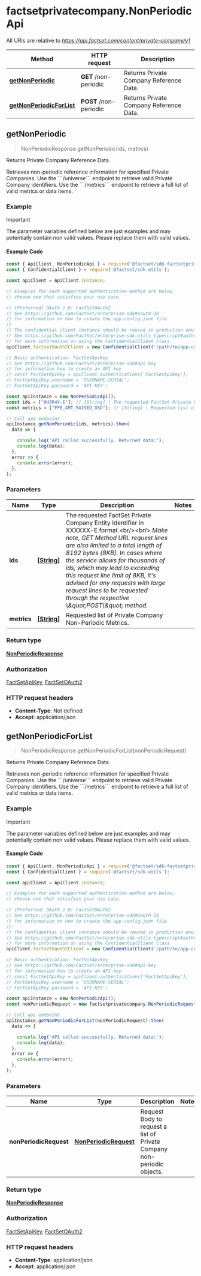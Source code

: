 # factsetprivatecompany.NonPeriodicApi

All URIs are relative to *https://api.factset.com/content/private-company/v1*

Method | HTTP request | Description
------------- | ------------- | -------------
[**getNonPeriodic**](NonPeriodicApi.md#getNonPeriodic) | **GET** /non-periodic | Returns Private Company Reference Data.
[**getNonPeriodicForList**](NonPeriodicApi.md#getNonPeriodicForList) | **POST** /non-periodic | Returns Private Company Reference Data.



## getNonPeriodic

> NonPeriodicResponse getNonPeriodic(ids, metrics)

Returns Private Company Reference Data.

Retrieves non-periodic reference information for specified Private Companies. Use the &#x60;&#x60;&#x60;/universe&#x60;&#x60;&#x60; endpoint to  retrieve valid Private Company identifiers. Use the &#x60;&#x60;&#x60;/metrics&#x60;&#x60;&#x60; endpoint to retrieve a  full list of valid metrics or data items.  

### Example

> [!IMPORTANT]
> The parameter variables defined below are just examples and may potentially contain non valid values. Please replace them with valid values.

#### Example Code

```javascript
const { ApiClient, NonPeriodicApi } = require('@factset/sdk-factsetprivatecompany');
const { ConfidentialClient } = require('@factset/sdk-utils');

const apiClient = ApiClient.instance;

// Examples for each supported authentication method are below,
// choose one that satisfies your use case.

// (Preferred) OAuth 2.0: FactSetOAuth2
// See https://github.com/FactSet/enterprise-sdk#oauth-20
// for information on how to create the app-config.json file
//
// The confidential client instance should be reused in production environments.
// See https://github.com/FactSet/enterprise-sdk-utils-typescript#authentication
// for more information on using the ConfidentialClient class
apiClient.factsetOauth2Client = new ConfidentialClient('/path/to/app-config.json');

// Basic authentication: FactSetApiKey
// See https://github.com/FactSet/enterprise-sdk#api-key
// for information how to create an API key
// const FactSetApiKey = apiClient.authentications['FactSetApiKey'];
// FactSetApiKey.username = 'USERNAME-SERIAL';
// FactSetApiKey.password = 'API-KEY';

const apiInstance = new NonPeriodicApi();
const ids = ["0H3R4Y-E"]; // [String] | The requested FactSet Private Company Entity Identifier in XXXXXX-E format.<br/><br/> *Make note, GET Method URL request lines are also limited to a total length of 8192 bytes (8KB). In cases where the  service allows for thousands of ids, which may lead to exceeding this request line limit of 8KB,  it's advised for any requests with large request lines to be requested through the respective \\\"POST\\\" method.* 
const metrics = ["FPE_AMT_RAISED_USD"]; // [String] | Requested list of Private Company Non-Periodic Metrics. 

// Call api endpoint
apiInstance.getNonPeriodic(ids, metrics).then(
  data => {

    console.log('API called successfully. Returned data:');
    console.log(data);
  },
  error => {
    console.error(error);
  },
);

```


### Parameters


Name | Type | Description  | Notes
------------- | ------------- | ------------- | -------------
 **ids** | [**[String]**](String.md)| The requested FactSet Private Company Entity Identifier in XXXXXX-E format.&lt;br/&gt;&lt;br/&gt; *Make note, GET Method URL request lines are also limited to a total length of 8192 bytes (8KB). In cases where the  service allows for thousands of ids, which may lead to exceeding this request line limit of 8KB,  it&#39;s advised for any requests with large request lines to be requested through the respective \\\&quot;POST\\\&quot; method.*  | 
 **metrics** | [**[String]**](String.md)| Requested list of Private Company Non-Periodic Metrics.  | 

### Return type

[**NonPeriodicResponse**](NonPeriodicResponse.md)

### Authorization

[FactSetApiKey](../README.md#FactSetApiKey), [FactSetOAuth2](../README.md#FactSetOAuth2)

### HTTP request headers

- **Content-Type**: Not defined
- **Accept**: application/json


## getNonPeriodicForList

> NonPeriodicResponse getNonPeriodicForList(nonPeriodicRequest)

Returns Private Company Reference Data.

Retrieves non-periodic reference information for specified Private Companies. Use the &#x60;&#x60;&#x60;/universe&#x60;&#x60;&#x60; endpoint to retrieve valid Private Company identifiers. Use the &#x60;&#x60;&#x60;/metrics&#x60;&#x60;&#x60; endpoint to retrieve a full list of valid metrics or data items.  

### Example

> [!IMPORTANT]
> The parameter variables defined below are just examples and may potentially contain non valid values. Please replace them with valid values.

#### Example Code

```javascript
const { ApiClient, NonPeriodicApi } = require('@factset/sdk-factsetprivatecompany');
const { ConfidentialClient } = require('@factset/sdk-utils');

const apiClient = ApiClient.instance;

// Examples for each supported authentication method are below,
// choose one that satisfies your use case.

// (Preferred) OAuth 2.0: FactSetOAuth2
// See https://github.com/FactSet/enterprise-sdk#oauth-20
// for information on how to create the app-config.json file
//
// The confidential client instance should be reused in production environments.
// See https://github.com/FactSet/enterprise-sdk-utils-typescript#authentication
// for more information on using the ConfidentialClient class
apiClient.factsetOauth2Client = new ConfidentialClient('/path/to/app-config.json');

// Basic authentication: FactSetApiKey
// See https://github.com/FactSet/enterprise-sdk#api-key
// for information how to create an API key
// const FactSetApiKey = apiClient.authentications['FactSetApiKey'];
// FactSetApiKey.username = 'USERNAME-SERIAL';
// FactSetApiKey.password = 'API-KEY';

const apiInstance = new NonPeriodicApi();
const nonPeriodicRequest = new factsetprivatecompany.NonPeriodicRequest(); // NonPeriodicRequest | Request Body to request a list of Private Company non-periodic objects.

// Call api endpoint
apiInstance.getNonPeriodicForList(nonPeriodicRequest).then(
  data => {

    console.log('API called successfully. Returned data:');
    console.log(data);
  },
  error => {
    console.error(error);
  },
);

```


### Parameters


Name | Type | Description  | Notes
------------- | ------------- | ------------- | -------------
 **nonPeriodicRequest** | [**NonPeriodicRequest**](NonPeriodicRequest.md)| Request Body to request a list of Private Company non-periodic objects. | 

### Return type

[**NonPeriodicResponse**](NonPeriodicResponse.md)

### Authorization

[FactSetApiKey](../README.md#FactSetApiKey), [FactSetOAuth2](../README.md#FactSetOAuth2)

### HTTP request headers

- **Content-Type**: application/json
- **Accept**: application/json

